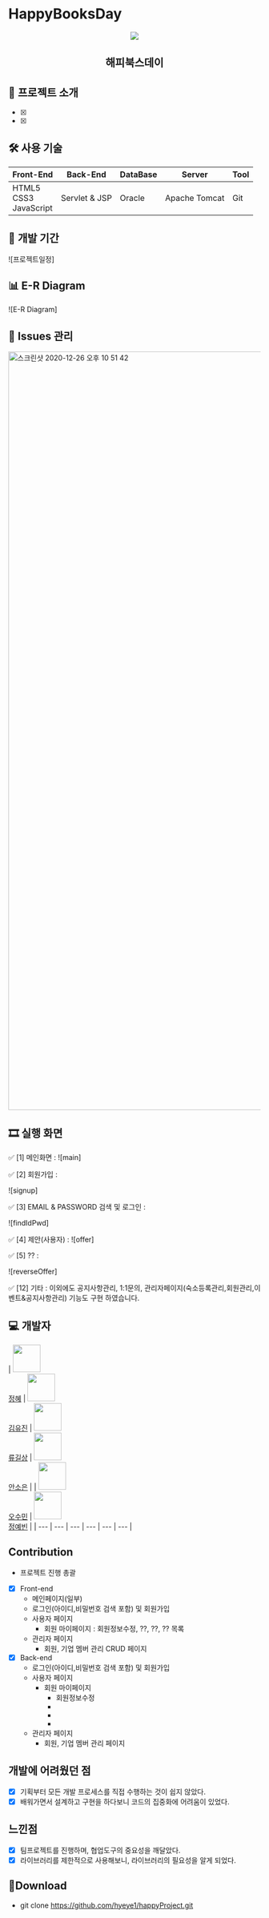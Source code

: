 # HappyBooksDay

<p align="center">
<img align="center" style="margin:0 auto;" src="happyProject/">

  <h2 align="center">해피북스데이</h2>
</p>

## 📑 프로젝트 소개
  - [x] 
  - [x] 

## 🛠 사용 기술

| Front-End | Back-End | DataBase | Server | Tool |
| --- | --- | --- | --- | --- |
| HTML5<br>CSS3<br>JavaScript | Servlet & JSP | Oracle | Apache Tomcat | Git|

## 📅 개발 기간
![프로젝트일정]

## 📊 E-R Diagram
![E-R Diagram]

## 📖 Issues 관리
<img width="1516" alt="스크린샷 2020-12-26 오후 10 51 42" src="">

## 🎞 실행 화면

✅ [1] 메인화면 : 
![main]

✅ [2] 회원가입 : 

![signup]

✅ [3] EMAIL & PASSWORD 검색 및 로그인 :

![findIdPwd]

✅ [4] 제안(사용자) :
![offer]

✅ [5] ?? : 

![reverseOffer]


✅ [12] 기타 : 이외에도 공지사항관리, 1:1문의, 관리자페이지(숙소등록관리,회원관리,이벤트&공지사항관리) 기능도 구현 하였습니다.

## 💻 개발자

| <img src="https://avatars.githubusercontent.com/u/73784921?v=4" width="55" height="55"><br>[정혜](https://github.com/hyeye1) | <img src="https://avatars.githubusercontent.com/u/81137837?v=4" width="55" height="55"><br>[김유진](https://github.com/yoo-jean) | <img src="https://avatars.githubusercontent.com/u/82758086?v=4" width="55" height="55"><br>[류길상](https://github.com/mmnn323) | <img src="https://avatars.githubusercontent.com/u/82366810?v=4" width="55" height="55"><br>[안소은](https://github.com/anseoun) |
|  <img src="https://avatars.githubusercontent.com/u/82578902?v=4" width="55" height="55"><br>[오수민](https://github.com/smoooo) |  <img src="https://avatars.githubusercontent.com/u/82797570?v=4" width="55" height="55"><br>[정예빈](https://github.com/yebinJeong) |
| --- | --- | --- | --- | --- | --- |

## Contribution
  - 프로젝트 진행 총괄
  - [x] Front-end
    - 메인페이지(일부)
    - 로그인(아이디,비밀번호 검색 포함) 및 회원가입
    - 사용자 페이지
      - 회원 마이페이지 : 회원정보수정, ??, ??, ?? 목록
    - 관리자 페이지
      - 회원, 기업 멤버 관리 CRUD 페이지
  - [x] Back-end
    - 로그인(아이디,비밀번호 검색 포함) 및 회원가입
    - 사용자 페이지
      - 회원 마이페이지
        - 회원정보수정
        - 
        - 
        - 
    - 관리자 페이지
      - 회원, 기업 멤버 관리 페이지

## 개발에 어려웠던 점
  - [x] 기획부터 모든 개발 프로세스를 직접 수행하는 것이 쉽지 않았다.
  - [x] 배워가면서 설계하고 구현을 하다보니 코드의 집중화에 어려움이 있었다.

## 느낀점
  - [x] 팀프로젝트를 진행하며, 협업도구의 중요성을 깨달았다.
  - [x] 라이브러리를 제한적으로 사용해보니, 라이브러리의 필요성을 알게 되었다.

## 💼Download
  - git clone https://github.com/hyeye1/happyProject.git
  
